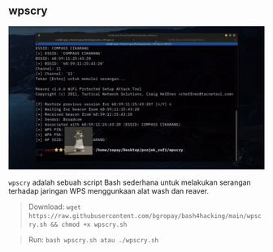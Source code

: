 ## wpscry

![](https://github.com/bgropay/bash4hacking/blob/main/img/wpscry.jpg)

`wpscry` adalah sebuah script Bash sederhana untuk melakukan serangan terhadap jaringan WPS menggunkaan alat wash dan reaver.

> Download: `wget https://raw.githubusercontent.com/bgropay/bash4hacking/main/wpscry.sh && chmod +x wpscry.sh`

> Run: `bash wpscry.sh atau ./wpscry.sh`
